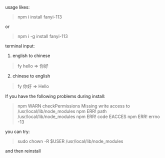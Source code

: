 usage likes:
 > npm i install fanyi-113

 or
 
 > npm i -g install fanyi-113

terminal input:
  1. english to chinese
  > fy hello => 你好

  2. chinese to english
  > fy 你好 => Hello

If you have the following problems during install:

 > npm WARN checkPermissions Missing write access to /usr/local/lib/node_modules
 > npm ERR! path /usr/local/lib/node_modules
 > npm ERR! code EACCES
 > npm ERR! errno -13

you can try:
  > sudo chown -R $USER /usr/local/lib/node_modules

and then reinstall